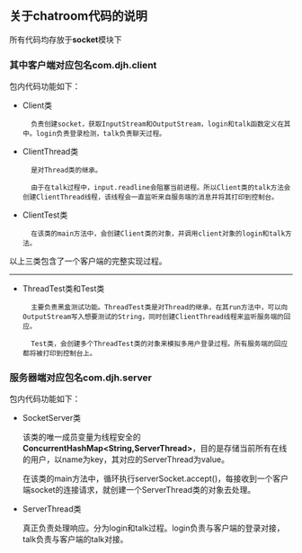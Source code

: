 ## 关于chatroom代码的说明

所有代码均存放于**socket**模块下

### 其中客户端对应包名com.djh.client

包内代码功能如下：

- Client类

   		负责创建socket，获取InputStream和OutputStream，login和talk函数定义在其中。login负责登录检测，talk负责聊天过程。

- ClientThread类

   		是对Thread类的继承。

   		由于在talk过程中，input.readline会阻塞当前进程。所以Client类的talk方法会创建ClientThread线程，该线程会一直监听来自服务端的消息并将其打印到控制台。

- ClientTest类

   		在该类的main方法中，会创建Client类的对象，并调用client对象的login和talk方法。

以上三类包含了一个客户端的完整实现过程。

------

- ThreadTest类和Test类

   		主要负责黑盒测试功能。ThreadTest类是对Thread的继承，在其run方法中，可以向OutputStream写入想要测试的String，同时创建ClientThread线程来监听服务端的回应。

   		Test类，会创建多个ThreadTest类的对象来模拟多用户登录过程。所有服务端的回应都将被打印到控制台上。

### 服务器端对应包名com.djh.server

包内代码功能如下：

- SocketServer类

  ​ 该类的唯一成员变量为线程安全的**ConcurrentHashMap<String,ServerThread>**，目的是存储当前所有在线的用户，以name为key，其对应的ServerThread为value。

  ​ 在该类的main方法中，循环执行serverSocket.accept()，每接收到一个客户端socket的连接请求，就创建一个ServerThread类的对象去处理。

- ServerThread类

  ​ 真正负责处理响应。分为login和talk过程。login负责与客户端的登录对接，talk负责与客户端的talk对接。